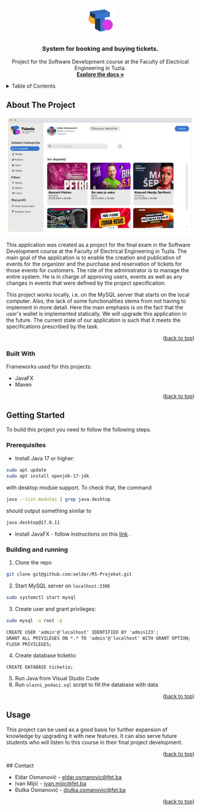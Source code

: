 <!-- Improved compatibility of back to top link: See: https://github.com/othneildrew/Best-README-Template/pull/73 -->
<a id="readme-top"></a>
<!--
*** Thanks for checking out the Best-README-Template. If you have a suggestion
*** that would make this better, please fork the repo and create a pull request
*** or simply open an issue with the tag "enhancement".
*** Don't forget to give the project a star!
*** Thanks again! Now go create something AMAZING! :D
-->



<!-- PROJECT SHIELDS -->
<!--
*** I'm using markdown "reference style" links for readability.
*** Reference links are enclosed in brackets [ ] instead of parentheses ( ).
*** See the bottom of this document for the declaration of the reference variables
*** for contributors-url, forks-url, etc. This is an optional, concise syntax you may use.
*** https://www.markdownguide.org/basic-syntax/#reference-style-links
-->


<!-- PROJECT LOGO -->
<br />
<div align="center">
  <a href="https://github.com/othneildrew/Best-README-Template">
    <img src="logo-09.png" alt="Logo" width="80" height="80">
  </a>

  <h3 align="center">System for booking and buying tickets.</h3>

  <p align="center">
    Project for the Software Development course at the Faculty of Electrical Engineering in Tuzla.
    <br />
    <a href="https://github.com/oeldar/RS-Projekat/tree/master"><strong>Explore the docs »</strong></a>
    <br />
  </p>
</div>



<!-- TABLE OF CONTENTS -->
<details>
  <summary>Table of Contents</summary>
  <ol>
    <li>
      <a href="#about-the-project">About The Project</a>
      <ul>
        <li><a href="#built-with">Built With</a></li>
      </ul>
    </li>
    <li>
      <a href="#getting-started">Getting Started</a>
      <ul>
        <li><a href="#prerequisites">Prerequisites</a></li>
        <li><a href="#building-and-running">Building and running</a></li>
      </ul>
    </li>
    <li><a href="#usage">Usage</a></li>
    <li><a href="#contact">Contact</a></li>
  </ol>
</details>



<!-- ABOUT THE PROJECT -->
## About The Project
<div align="center">
    <img src="screen.png" alt="Logo" width="524" height="318">
</div>


This application was created as a project for the final exam in the Software Development course at the Faculty of Electrical Engineering in Tuzla. The main goal of the application is to enable the creation and publication of events for the organizer and the purchase and reservation of tickets for those events for customers. The role of the administrator is to manage the entire system. He is in charge of approving users, events as well as any changes in events that were defined by the project specification.

This project works locally, i.e. on the MySQL server that starts on the local computer. Also, the lack of some functionalities stems from not having to implement in more detail. Here the main emphasis is on the fact that the user's wallet is implemented statically. We will upgrade this application in the future. The current state of our application is such that it meets the specifications prescribed by the task.
<p align="right">(<a href="#readme-top">back to top</a>)</p>



### Built With

Frameworks used for this projects:
- JavaFX
- Maven

<p align="right">(<a href="#readme-top">back to top</a>)</p>



<!-- GETTING STARTED -->
## Getting Started

To build this project you need to follow the following steps.

### Prerequisites

- Install Java 17 or higher:

```sh
sudo apt update
sudo apt install openjdk-17-jdk
  ```
with desktop module support. To check that, the command 
```sh
java --list-modules | grep java.desktop
```
should output something similar to
```sh
java.desktop@17.0.11
```

- Install JavaFX - follow instructions on this [link](https://openjfx.io/openjfx-docs/) .
### Building and running

1. Clone the repo
```sh
git clone git@github.com:oeldar/RS-Projekat.git
   ```
2. Start MySQL server on `localhost:3306`
```sh
sudo systemctl start mysql
```
3. Create user and grant privileges:
```sh
sudo mysql -u root -p
```
```mysql
CREATE USER 'admin'@'localhost' IDENTIFIED BY 'admin123';
GRANT ALL PRIVILEGES ON *.* TO 'admin'@'localhost' WITH GRANT OPTION;
FLUSH PRIVILEGES;
```
4. Create database ticketio:
```mysql
CREATE DATABASE ticketio;
```
5. Run Java from Visual Studio Code
6. Run `ulazni_podaci.sql` script to fill the database with data
<p align="right">(<a href="#readme-top">back to top</a>)</p>



<!-- USAGE EXAMPLES -->
## Usage

This project can be used as a good basis for further expansion of knowledge by upgrading it with new features. It can also serve future students who will listen to this course in their final project development.


<p align="right">(<a href="#readme-top">back to top</a>)</p>
<!-- CONTACT -->
## Contact

- Eldar Osmanović -  eldar.osmanovic@fet.ba
- Ivan Mijić - ivan.mijic@fet.ba
- Đulka Osmanović - djulka.osmanovic@fet.ba
<p align="right">(<a href="#readme-top">back to top</a>)</p>

